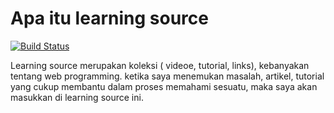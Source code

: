 # Apa itu learning source


[![Build Status](https://travis-ci.org/puterakahfi/learning-source.svg?branch=master)](https://travis-ci.org/puterakahfi/learning-source)


Learning source merupakan koleksi ( videoe, tutorial, links), kebanyakan tentang web programming. ketika saya menemukan masalah, artikel,  tutorial yang cukup membantu dalam proses memahami sesuatu, maka saya akan masukkan di learning source ini.

